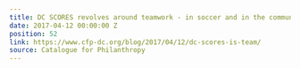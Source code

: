 ```yaml
---
title: DC SCORES revolves around teamwork - in soccer and in the community
date: 2017-04-12 00:00:00 Z
position: 52
link: https://www.cfp-dc.org/blog/2017/04/12/dc-scores-is-team/
source: Catalogue for Philanthropy
---
```


